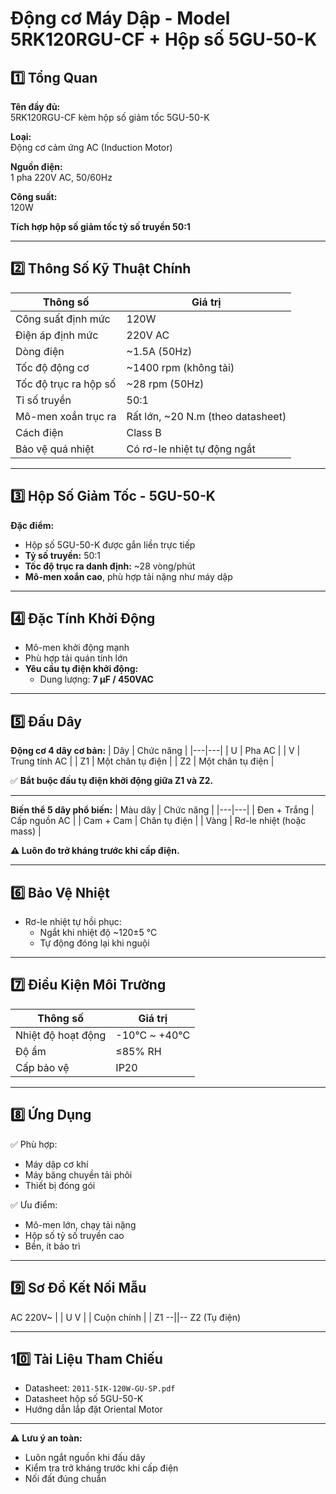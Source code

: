 # Động cơ Máy Dập - Model 5RK120RGU-CF + Hộp số 5GU-50-K

## 1️⃣ Tổng Quan

**Tên đầy đủ:**  
5RK120RGU-CF kèm hộp số giảm tốc 5GU-50-K

**Loại:**  
Động cơ cảm ứng AC (Induction Motor)

**Nguồn điện:**  
1 pha 220V AC, 50/60Hz

**Công suất:**  
120W

**Tích hợp hộp số giảm tốc tỷ số truyền 50:1**

---

## 2️⃣ Thông Số Kỹ Thuật Chính

| Thông số | Giá trị |
|---|---|
| Công suất định mức | 120W |
| Điện áp định mức | 220V AC |
| Dòng điện | ~1.5A (50Hz) |
| Tốc độ động cơ | ~1400 rpm (không tải) |
| Tốc độ trục ra hộp số | ~28 rpm (50Hz) |
| Tỉ số truyền | 50:1 |
| Mô-men xoắn trục ra | Rất lớn, ~20 N.m (theo datasheet) |
| Cách điện | Class B |
| Bảo vệ quá nhiệt | Có rơ-le nhiệt tự động ngắt |

---

## 3️⃣ Hộp Số Giảm Tốc - 5GU-50-K

**Đặc điểm:**
- Hộp số 5GU-50-K được gắn liền trực tiếp
- **Tỷ số truyền:** 50:1
- **Tốc độ trục ra danh định:** ~28 vòng/phút
- **Mô-men xoắn cao**, phù hợp tải nặng như máy dập

---

## 4️⃣ Đặc Tính Khởi Động

- Mô-men khởi động mạnh
- Phù hợp tải quán tính lớn
- **Yêu cầu tụ điện khởi động:**
  - Dung lượng: **7 µF / 450VAC**

---

## 5️⃣ Đấu Dây

**Động cơ 4 dây cơ bản:**
| Dây | Chức năng |
|---|---|
| U | Pha AC |
| V | Trung tính AC |
| Z1 | Một chân tụ điện |
| Z2 | Một chân tụ điện |

✅ **Bắt buộc đấu tụ điện khởi động giữa Z1 và Z2.**

---

**Biến thể 5 dây phổ biến:**
| Màu dây | Chức năng |
|---|---|
| Đen + Trắng | Cấp nguồn AC |
| Cam + Cam | Chân tụ điện |
| Vàng | Rơ-le nhiệt (hoặc mass) |

**⚠ Luôn đo trở kháng trước khi cấp điện.**

---

## 6️⃣ Bảo Vệ Nhiệt

- Rơ-le nhiệt tự hồi phục:
  - Ngắt khi nhiệt độ ~120±5 °C
  - Tự động đóng lại khi nguội

---

## 7️⃣ Điều Kiện Môi Trường

| Thông số | Giá trị |
|---|---|
| Nhiệt độ hoạt động | -10°C ~ +40°C |
| Độ ẩm | ≤85% RH |
| Cấp bảo vệ | IP20 |

---

## 8️⃣ Ứng Dụng

✅ Phù hợp:
- Máy dập cơ khí
- Máy băng chuyền tải phôi
- Thiết bị đóng gói

✅ Ưu điểm:
- Mô-men lớn, chạy tải nặng
- Hộp số tỷ số truyền cao
- Bền, ít bảo trì

---

## 9️⃣ Sơ Đồ Kết Nối Mẫu

AC 220V~
   |   |
  U    V
   |   |
Cuộn chính
   |   |
Z1 --||-- Z2
   (Tụ điện)

---

## 10️⃣ Tài Liệu Tham Chiếu

- Datasheet: `2011-5IK-120W-GU-SP.pdf`
- Datasheet hộp số 5GU-50-K
- Hướng dẫn lắp đặt Oriental Motor

---

⚠ **Lưu ý an toàn:**
- Luôn ngắt nguồn khi đấu dây
- Kiểm tra trở kháng trước khi cấp điện
- Nối đất đúng chuẩn
